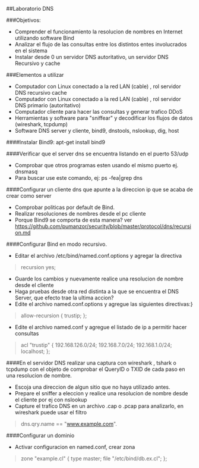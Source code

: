 ##Laboratorio DNS

###Objetivos:

* Comprender el funcionamiento la resolucion de nombres en Internet utilizando software Bind
* Analizar el flujo de las consultas entre los distintos entes involucrados en el sistema
* Instalar desde 0 un servidor DNS autoritativo, un servidor DNS Recursivo y cache

###Elementos a utilizar

* Computador con Linux conectado a la red LAN (cable) , rol servidor DNS recursivo cache
* Computador con Linux conectado a la red LAN (cable) , rol servidor DNS primario (autoritativo)
* Computador cliente para hacer las consultas y generar trafico DDoS
* Herramientas y software para "sniffear" y decodificar los flujos de datos (wireshark, tcpdump)
* Software DNS server y cliente, bind9, dnstools, nslookup, dig, host

####Instalar Bind9: apt-get install bind9

####Verificar que el server dns se encuentra listando en el puerto 53/udp
- Comprobar que otros programas esten usando el mismo puerto ej. dnsmasq
- Para buscar use este comando, ej:  ps -fea|grep dns

####Configurar un cliente dns que apunte a la direccion ip que se acaba de crear como server

- Comprobar politicas por default de Bind.
- Realizar resoluciones de nombres desde el pc cliente
- Porque Bind9 se comporta de esta manera? ver https://github.com/pumanzor/security/blob/master/protocol/dns/recursion.md

####Configurar Bind en modo recursivo.
- Editar el archivo /etc/bind/named.conf.options y agregar la directiva

> recursion yes;

- Guarde los cambios y nuevamente realice una resolucion de nombre desde el cliente
- Haga pruebas desde otra red distinta a la que se encuentra el DNS Server, que efecto trae la ultima accion?
- Edite el archivo named.conf.options y agregue las siguientes directivas:}

> allow-recursion { trustip; };

- Edite el archivo named.conf y agregue el listado de ip a permitir hacer consultas

> acl "trustip" {
192.168.126.0/24; 192.168.7.0/24; 192.168.1.0/24; localhost;
};

####En el servidor DNS realizar una captura con wireshark , tshark o tcpdump con el objeto de comprobar el QueryID o TXID de cada paso en una resolucion de nombre.

- Escoja una direccion de algun sitio que no haya utilizado antes.
- Prepare el sniffer a eleccion y realice una resolucion de nombre desde el cliente por ej con nslookup
- Capture el trafico DNS en un archivo .cap o .pcap para analizarlo, en wireshark puede usar el filtro

> dns.qry.name == "www.example.com".

####Configurar un dominio

* Activar configuracion en named.conf, crear zona
> zone "example.cl" {
        type master;
        file "/etc/bind/db.ex.cl";
};

